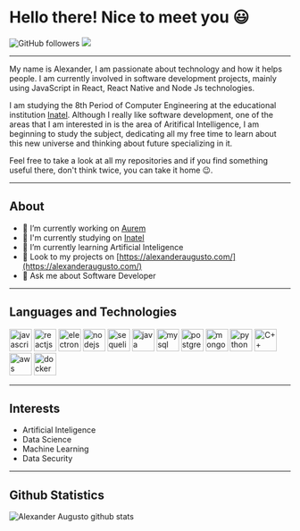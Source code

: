 # Hello there! Nice to meet you 😃


![GitHub followers](https://img.shields.io/github/followers/alexanderaugusto?label=Follow&style=social)
![](https://visitor-badge.glitch.me/badge?page_id=alexanderaugusto.alexanderaugusto)

---------------------------------------------------------------------------------------------------------------------------------------------------------------------------------

My name is Alexander, I am passionate about technology and how it helps people. I am currently involved in software development projects, mainly using JavaScript in React, React Native and Node Js technologies.

I am studying the 8th Period of Computer Engineering at the educational institution [Inatel](https://inatel.br/home/). Although I really like software development, one of the areas that I am interested in is the area of Aritifical Intelligence, I am beginning to study the subject, dedicating all my free time to learn about this new universe and thinking about future specializing in it.

Feel free to take a look at all my repositories and if you find something useful there, don't think twice, you can take it home 😉.

---------------------------------------------------------------------------------------------------------------------------------------------------------------------------------

## About

- 🎤 I’m currently working on  [Aurem](https://aurem.com.br)
- 🏢 I'm currently studying on [Inatel](https://inatel.br/home/)
- 🤖 I’m currently learning Artificial Inteligence
- 🚀 Look to my projects on [https://alexanderaugusto.com/](https://alexanderaugusto.com/)
- 💬 Ask me about Software Developer 

---------------------------------------------------------------------------------------------------------------------------------------------------------------------------------

## Languages and Technologies
<p align="left">
  <img src="https://devicons.github.io/devicon/devicon.git/icons/javascript/javascript-plain.svg" alt="javascript" width="40" height="40"/>
  <img src="https://devicons.github.io/devicon/devicon.git/icons/react/react-original-wordmark.svg" alt="reactjs" width="40" height="40"/>
  <img src="https://devicons.github.io/devicon/devicon.git/icons/electron/electron-original.svg" alt="electronjs" width="40" height="40"/>
  <img src="https://devicons.github.io/devicon/devicon.git/icons/nodejs/nodejs-plain.svg" alt="nodejs" width="40" height="40"/>
  <img src="https://devicons.github.io/devicon/devicon.git/icons/sequelize/sequelize-plain-wordmark.svg" alt="sequelize" width="40" height="40"/>
  <img src="https://devicons.github.io/devicon/devicon.git/icons/java/java-plain-wordmark.svg" alt="java" width="40" height="40"/>
  <img src="https://devicons.github.io/devicon/devicon.git/icons/mysql/mysql-plain-wordmark.svg" alt="mysql" width="40" height="40"/>
  <img src="https://devicons.github.io/devicon/devicon.git/icons/postgresql/postgresql-plain-wordmark.svg" alt="postgresql" width="40" height="40"/>
  <img src="https://devicons.github.io/devicon/devicon.git/icons/mongodb/mongodb-plain-wordmark.svg" alt="mongodb" width="40" height="40"/>
  <img src="https://devicons.github.io/devicon/devicon.git/icons/python/python-plain-wordmark.svg" alt="python" width="40" height="40"/>
  <img src="https://devicons.github.io/devicon/devicon.git/icons/cplusplus/cplusplus-plain.svg" alt="C++" width="40" height="40"/>
  <img src="https://devicons.github.io/devicon/devicon.git/icons/amazonwebservices/amazonwebservices-plain-wordmark.svg" alt="aws" width="40" height="40"/>
  <img src="https://devicons.github.io/devicon/devicon.git/icons/docker/docker-plain-wordmark.svg" alt="docker" width="40" height="40"/>
</p>

---------------------------------------------------------------------------------------------------------------------------------------------------------------------------------

## Interests
- Artificial Inteligence
- Data Science
- Machine Learning
- Data Security

---------------------------------------------------------------------------------------------------------------------------------------------------------------------------------

## Github Statistics
![Alexander Augusto github stats](https://github-readme-stats.vercel.app/api?username=alexanderaugusto&show_icons=true&hide_border=true)